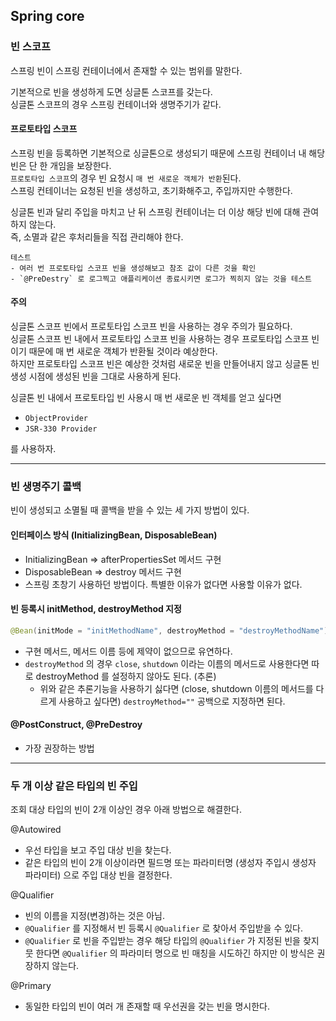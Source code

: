 ## Spring core

### 빈 스코프
스프링 빈이 스프링 컨테이너에서 존재할 수 있는 범위를 말한다.<br/>

기본적으로 빈을 생성하게 도면 싱글톤 스코프를 갖는다. <br/>
싱글톤 스코프의 경우 스프링 컨테이너와 생명주기가 같다. <br/>

#### 프로토타입 스코프
스프링 빈을 등록하면 기본적으로 싱글톤으로 생성되기 때문에 스프링 컨테이너 내 해당 빈은 단 한 개임을 보장한다.<br/>
`프로토타입 스코프`의 경우 빈 요청시 `매 번 새로운 객체가 반환`된다.<br/>
스프링 컨테이너는 요청된 빈을 생성하고, 초기화해주고, 주입까지만 수행한다. <br/>

싱글톤 빈과 달리 주입을 마치고 난 뒤 스프링 컨테이너는 더 이상 해당 빈에 대해 관여하지 않는다.<br/>
즉, 소멸과 같은 후처리들을 직접 관리해야 한다. <br/>

```
테스트
- 여러 번 프로토타입 스코프 빈을 생성해보고 참조 값이 다른 것을 확인
- `@PreDestry` 로 로그찍고 애플리케이션 종료시키면 로그가 찍히지 않는 것을 테스트
```

#### 주의
싱글톤 스코프 빈에서 프로토타입 스코프 빈을 사용하는 경우 주의가 필요하다.<br/>
싱글톤 스코프 빈 내에서 프로토타입 스코프 빈을 사용하는 경우 프로토타입 스코프 빈이기 때문에 매 번 새로운 객체가 반환될 것이라 예상한다.<br/>
하지만 프로토타입 스코프 빈은 예상한 것처럼 새로운 빈을 만들어내지 않고 싱글톤 빈 생성 시점에 생성된 빈을 그대로 사용하게 된다.<br/>

싱글톤 빈 내에서 프로토타입 빈 사용시 매 번 새로운 빈 객체를 얻고 싶다면 <br/>
- `ObjectProvider`
- `JSR-330 Provider`

를 사용하자. <br/>

---

### 빈 생명주기 콜백

빈이 생성되고 소멸될 때 콜백을 받을 수 있는 세 가지 방법이 있다.<br/>

#### 인터페이스 방식 (InitializingBean, DisposableBean)
- InitializingBean => afterPropertiesSet 메서드 구현
- DisposableBean => destroy 메서드 구현
- 스프링 초창기 사용하던 방법이다. 특별한 이유가 없다면 사용할 이유가 없다.

#### 빈 등록시 initMethod, destroyMethod 지정
```kotlin
@Bean(initMode = "initMethodName", destroyMethod = "destroyMethodName")
```
- 구현 메서드, 메서드 이름 등에 제약이 없으므로 유연하다.
- `destroyMethod` 의 경우 `close`, `shutdown` 이라는 이름의 메서드로 사용한다면 따로 destroyMethod 를 설정하지 않아도 된다. (추론)
  - 위와 같은 추론기능을 사용하기 싫다면 (close, shutdown 이름의 메서드를 다르게 사용하고 싶다면) `destroyMethod=""` 공백으로 지정하면 된다.

#### @PostConstruct, @PreDestroy
- 가장 권장하는 방법

---

### 두 개 이상 같은 타입의 빈 주입
조회 대상 타입의 빈이 2개 이상인 경우 아래 방법으로 해결한다.<br/>

@Autowired
- 우선 타입을 보고 주입 대상 빈을 찾는다. <br/>
- 같은 타입의 빈이 2개 이상이라면 필드명 또는 파라미터명 (생성자 주입시 생성자 파라미터) 으로 주입 대상 빈을 결정한다. <br/>

@Qualifier
- 빈의 이름을 지정(변경)하는 것은 아님.
- `@Qualifier` 를 지정해서 빈 등록시 `@Qualifier` 로 찾아서 주입받을 수 있다.
- `@Qualifier` 로 빈을 주입받는 경우 해당 타입의 `@Qualifier` 가 지정된 빈을 찾지 뭇 한다면 `@Qualifier` 의 파라미터 명으로 빈 매칭을 시도하긴 하지만 이 방식은 권장하지 않는다.

@Primary
- 동일한 타입의 빈이 여러 개 존재할 때 우선권을 갖는 빈을 명시한다.
